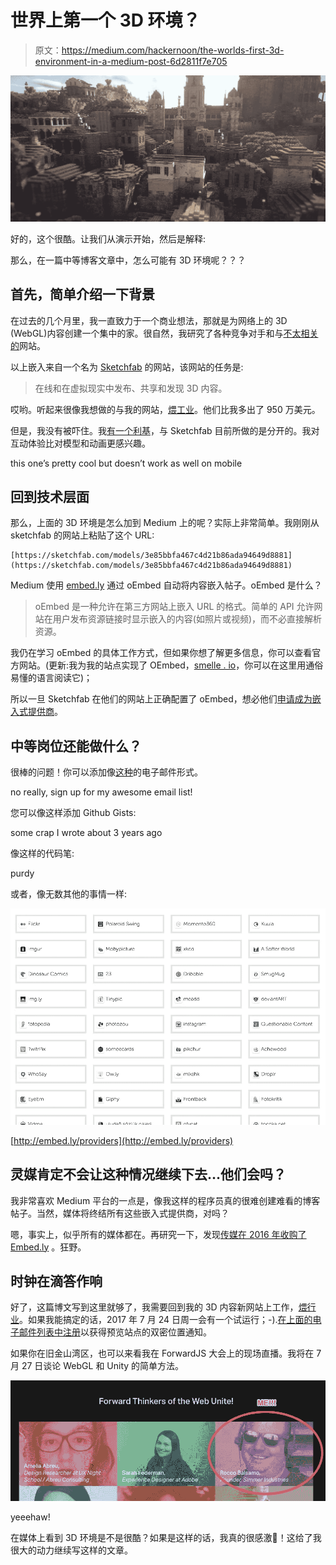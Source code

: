 # 世界上第一个 3D 环境？

> 原文：<https://medium.com/hackernoon/the-worlds-first-3d-environment-in-a-medium-post-6d2811f7e705>

![](img/57e9835389279f39acd21a9559478e99.png)

好的，这个很酷。让我们从演示开始，然后是解释:

那么，在一篇中等博客文章中，怎么可能有 3D 环境呢？？？

## 首先，简单介绍一下背景

在过去的几个月里，我一直致力于一个商业想法，那就是为网络上的 3D (WebGL)内容创建一个集中的家。很自然，我研究了各种竞争对手和与[不太相关的](https://hackernoon.com/webgl-needs-a-home-part-ii-bit-rot-d8c5fec0ebd4)网站。

以上嵌入来自一个名为 [Sketchfab](https://sketchfab.com) 的网站，该网站的任务是:

> 在线和在虚拟现实中发布、共享和发现 3D 内容。

哎哟。听起来很像我想做的与我的网站，[煨工业](http://simmerindustries.com)。他们比我多出了 950 万美元。

但是，我没有被吓住。我[有一个利基](https://hackernoon.com/how-i-built-and-deployed-a-webgl-game-to-a-new-website-in-35m-15b2e8339c31)，与 Sketchfab 目前所做的是分开的。我对互动体验比对模型和动画更感兴趣。

this one’s pretty cool but doesn’t work as well on mobile

## 回到技术层面

那么，上面的 3D 环境是怎么加到 Medium 上的呢？实际上非常简单。我刚刚从 sketchfab 的网站上粘贴了这个 URL:

```
[https://sketchfab.com/models/3e85bbfa467c4d21b86ada94649d8881](https://sketchfab.com/models/3e85bbfa467c4d21b86ada94649d8881)
```

Medium 使用 [embed.ly](http://embed.ly) 通过 oEmbed 自动将内容嵌入帖子。oEmbed 是什么？

> oEmbed 是一种允许在第三方网站上嵌入 URL 的格式。简单的 API 允许网站在用户发布资源链接时显示嵌入的内容(如照片或视频)，而不必直接解析资源。

我仍在学习 oEmbed 的具体工作方式，但如果你想了解更多信息，你可以查看官方网站。(更新:我为我的站点实现了 OEmbed，[smelle . io](https://simmer.io)，你可以在这里用通俗易懂的语言阅读它)；

所以一旦 Sketchfab 在他们的网站上正确配置了 oEmbed，想必他们[申请成为嵌入式提供商](http://embed.ly/providers/new)。

## 中等岗位还能做什么？

很棒的问题！你可以添加像[这种](https://upscri.be/4eb21c/)的电子邮件形式。

no really, sign up for my awesome email list!

您可以像这样添加 Github Gists:

some crap I wrote about 3 years ago

像这样的代码笔:

purdy

或者，像无数其他的事情一样:

[![](img/936344f27c54eb0332fe99c2f4dca3d8.png)](http://embed.ly/providers)

[http://embed.ly/providers](http://embed.ly/providers)

## 灵媒肯定不会让这种情况继续下去…他们会吗？

我非常喜欢 Medium 平台的一点是，像我这样的程序员真的很难创建难看的博客帖子。当然，媒体将终结所有这些嵌入式提供商，对吗？

嗯，事实上，似乎所有的媒体都在。再研究一下，发现[传媒在 2016 年收购了 Embed.ly](https://venturebeat.com/2016/08/02/medium-acquires-rich-media-embedding-api-platform-embedly/) 。狂野。

## 时钟在滴答作响

好了，这篇博文写到这里就够了，我需要回到我的 3D 内容新网站上工作，[煨行业](https://simmerindustries.com/)。如果我能搞定的话，2017 年 7 月 24 日周一会有一个试运行；-).[在上面的电子邮件列表中注册](https://upscri.be/1c08e9/)以获得预览站点的双密位置通知。

如果你在旧金山湾区，也可以来看我在 ForwardJS 大会上的现场直播。我将在 7 月 27 日谈论 WebGL 和 Unity 的简单方法。

![](img/efed58fe48f180be871e3adcb69082d7.png)

yeeehaw!

在媒体上看到 3D 环境是不是很酷？如果是这样的话，我真的很感激💚！这给了我很大的动力继续写这样的文章。
